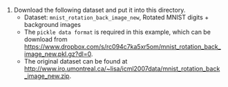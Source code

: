 1. Download the following dataset and put it into this directory.
	- Dataset: `mnist_rotation_back_image_new`, Rotated MNIST digits + background images
	- The `pickle data format` is required in this example, which can be download from <https://www.dropbox.com/s/rc094c7ka5xr5om/mnist_rotation_back_image_new.pkl.gz?dl=0>.
	- The original dataset can be found at <http://www.iro.umontreal.ca/~lisa/icml2007data/mnist_rotation_back_image_new.zip>.
